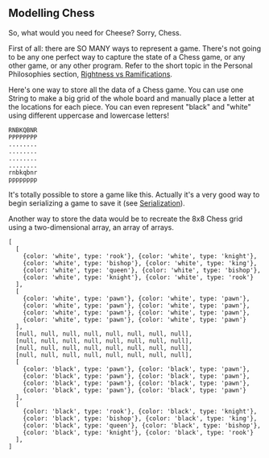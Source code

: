 ## Modelling Chess
So, what would you need for Cheese? Sorry, Chess.

First of all: there are SO MANY ways to represent a game. There's not going to
be any one perfect way to capture the state of a Chess game, or any other game,
or any other program. Refer to the short topic in the Personal Philosophies
section, [Rightness vs Ramifications]().

Here's one way to store all the data of a Chess game. You can use one String to
make a big grid of the whole board and manually place a letter at the locations
for each piece. You can even represent "black" and "white" using different
uppercase and lowercase letters!

```
RNBKQBNR
PPPPPPPP
........
........
........
........
rnbkqbnr
pppppppp
```

It's totally possible to store a game like this. Actually it's a very good way
to begin serializing a game to save it (see [Serialization]()).

Another way to store the data would be to recreate the 8x8 Chess grid using a
two-dimensional array, an array of arrays.

```
[
  [
    {color: 'white', type: 'rook'}, {color: 'white', type: 'knight'}, 
    {color: 'white', type: 'bishop'}, {color: 'white', type: 'king'}, 
    {color: 'white', type: 'queen'}, {color: 'white', type: 'bishop'}, 
    {color: 'white', type: 'knight'}, {color: 'white', type: 'rook'}
  ],
  [
    {color: 'white', type: 'pawn'}, {color: 'white', type: 'pawn'}, 
    {color: 'white', type: 'pawn'}, {color: 'white', type: 'pawn'}, 
    {color: 'white', type: 'pawn'}, {color: 'white', type: 'pawn'}, 
    {color: 'white', type: 'pawn'}, {color: 'white', type: 'pawn'}
  ],
  [null, null, null, null, null, null, null, null],
  [null, null, null, null, null, null, null, null],
  [null, null, null, null, null, null, null, null],
  [null, null, null, null, null, null, null, null],
  [
    {color: 'black', type: 'pawn'}, {color: 'black', type: 'pawn'}, 
    {color: 'black', type: 'pawn'}, {color: 'black', type: 'pawn'}, 
    {color: 'black', type: 'pawn'}, {color: 'black', type: 'pawn'}, 
    {color: 'black', type: 'pawn'}, {color: 'black', type: 'pawn'}
  ],
  [
    {color: 'black', type: 'rook'}, {color: 'black', type: 'knight'}, 
    {color: 'black', type: 'bishop'}, {color: 'black', type: 'king'}, 
    {color: 'black', type: 'queen'}, {color: 'black', type: 'bishop'}, 
    {color: 'black', type: 'knight'}, {color: 'black', type: 'rook'}
  ],
]
```

